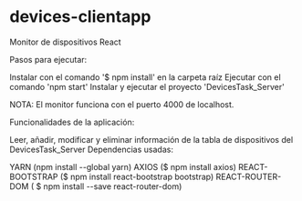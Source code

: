 # devices-clientapp
Monitor de dispositivos React

Pasos para ejecutar:

Instalar con el comando '$ npm install' en la carpeta raíz Ejecutar con el comando 'npm start' Instalar y ejecutar el proyecto 'DevicesTask_Server'

NOTA: El monitor funciona con el puerto 4000 de localhost.

Funcionalidades de la aplicación:

Leer, añadir, modificar y eliminar información de la tabla de dispositivos del DevicesTask_Server
Dependencias usadas:

YARN (npm install --global yarn)
AXIOS ($ npm install axios)
REACT-BOOTSTRAP ($ npm install react-bootstrap bootstrap)
REACT-ROUTER-DOM ( $ npm install --save react-router-dom)
